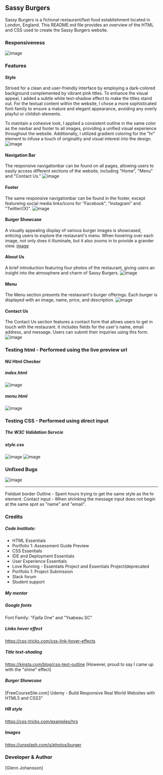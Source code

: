 ## Sassy Burgers
Sassy Burgers is a fictional restaurant/fast food establishment located in London, England. This README.md file provides an overview of the HTML and CSS used to create the Sassy Burgers website.

### Responsiveness
![image](https://github.com/GlennJohansson85/p1-sassy_burgers/assets/139962883/fbf60621-c34e-447c-b25c-80c4250f32ab)

### Features
#### Style
Strived for a clean and user-friendly interface by employing a dark-colored background complemented by vibrant pink titles. To enhance the visual appeal, I added a subtle white text-shadow effect to make the titles stand out. For the textual content within the website, I chose a more sophisticated font-family to ensure a mature and elegant appearance, avoiding any overly playful or childish elements.

To maintain a cohesive look, I applied a consistent outline in the same color as the navbar and footer to all images, providing a unified visual experience throughout the website. Additionally, I utilized gradient coloring for the "hr" element to infuse a touch of originality and visual interest into the design. 
![image](https://github.com/GlennJohansson85/p1-sassy_burgers/assets/139962883/f2afafd7-ef8a-41f4-a444-9656959483e0)





#### Navigation Bar
The responsive navigationbar can be found on all pages, allowing users to easily access different sections of the website, including "Home", "Menu" and "Contact Us."
![image](https://github.com/GlennJohansson85/p1-sassy_burgers/assets/139962883/0532de7e-6263-4b9c-9a42-5726b2f3d494)

#### Footer
The same responsive navigationbar can be found in the footer, except featureing social media links/icons for "Facebook", "Instagram" and "Twitter/(X)". 
![image](https://github.com/GlennJohansson85/p1-sassy_burgers/assets/139962883/735dd8ec-af74-4042-b7ce-544603413177)

#### Burger Showcase
A visually appealing display of various burger images is showcased, enticing users to explore the restaurant's menu. When hovering over each image, not only does it illuminate, but it also zooms in to provide a grander view. 
[image](https://github.com/GlennJohansson85/p1-sassy_burgers/assets/139962883/6bdeee41-673a-4986-b503-8c1ceaae5b6d)

#### About Us 
A brief introduction featuring four photos of the restaurant, giving users an insight into the atmosphere and charm of Sassy Burgers.
![image](https://github.com/GlennJohansson85/p1-sassy_burgers/assets/139962883/bf0b7aeb-7c46-4693-876a-13440edd8a6c)

#### Menu
The Menu section presents the restaurant's burger offerings. Each burger is displayed with an image, name, price, and description.
![image](https://github.com/GlennJohansson85/p1-sassy_burgers/assets/139962883/2f1e0717-7802-45ee-8056-7484e1b8409f)

#### Contact Us
The Contact Us section features a contact form that allows users to get in touch with the restaurant. It includes fields for the user's name, email address, and message. Users can submit their inquiries using this form.
![image](https://github.com/GlennJohansson85/p1-sassy_burgers/assets/139962883/f157a047-3bea-4583-9b7d-c7ece55c27ff)

### Testing html - Performed using the live preview url
#### NU Html Checker
##### index.html
![image](https://github.com/GlennJohansson85/p1-sassy_burgers/assets/139962883/78ce34da-3f80-458f-96d2-a4f669a9ee27)
##### menu.html
![image](https://github.com/GlennJohansson85/p1-sassy_burgers/assets/139962883/55223a0b-64bc-4551-a1af-0040a7ed68f2)


### Testing CSS - Performed using direct input
##### The W3C Validation Servcie
##### style.css
![image](https://github.com/GlennJohansson85/p1-sassy_burgers/assets/139962883/782d3bf9-f44c-4149-90be-fd04e3838f68)
![image](https://github.com/GlennJohansson85/p1-sassy_burgers/assets/139962883/6e2ddca1-824b-4fc5-b850-06ac180a7b8e)

### Unfixed Bugs
![image](https://github.com/GlennJohansson85/p1-sassy_burgers/assets/139962883/4c1f282c-64a1-4fbd-aa98-c800e52b4042)
<hr>
Fieldset border Outline - Spent hours trying to get the same style as the hr element.
Contact input - When shrinking the message input does not begin at the same spot as "name" and "email".

### Credits
##### Code Institute: 
 - HTML Essentials
 - Portfolio 1: Assessment Guide Preview
 - CSS Essentials
 - IDE and Deployment Essentials
 - User Experience Essentials
 - Love Running - Essentails Project and Essentials Project(deprecated
 - Portfolio 1: Project Submission
 - Slack forum
 - Student support
##### My mentor
##### Google fonts
Font Family: "Fjalla One" and "Ysabeau SC"
##### Links hover effect
https://css-tricks.com/css-link-hover-effects
##### Title text-shading
https://kinsta.com/blog/css-text-outline (However, proud to say I came up with the "shine" effect)
##### Burger Showcase
[FreeCourseSite.com] Udemy - Build Responsive Real World Websites with HTML5 and CSS3"
##### HR style
https://css-tricks.com/examples/hrs
##### Images
https://unsplash.com/s/photos/burger

### Developer & Author
[Glenn Johansson]
